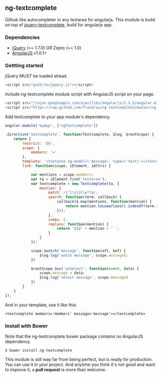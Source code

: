 ## ng-textcomplete

Github like autocompleter in any textarea for angularjs. This module is build on top of [jquery-textcomplete](https://github.com/yuku-t/jquery-textcomplete), build for angularjs app.

### Dependencies

* [jQuery](http://jquery.com) (>= 1.7.0) OR Zepto (>= 1.0)
* [AngularJS](http://angularjs.org) v1.0.1+


### Gettting started

jQuery MUST be loaded ahead.

```javascript
<script src="path/to/jquery.js"></script>
```

Include ng-textcomplete module script with AngularJS script on your page.

```javascript
<script src="//ajax.googleapis.com/ajax/libs/angularjs/1.1.5/angular.min.js"></script>
<script src="https://raw.github.com/fraserxu/ng-textcomplete/master/ng-textcomplete.js"></script>
```

Add textcomplete to your app module's dependency.

```javascript
angular.module('myApp', ['ngTextcomplete'])

.directive('textcomplete', function(Textcomplete, $log, $rootScope) {
    return {
        restrict: 'EA',
        scope: {
            members: '='
        },
        template: '<textarea ng-model=\'message\' type=\'text\'></textarea>',
        link: function(scope, iElement, iAttrs) {

            var mentions = scope.members;
            var ta = iElement.find('textarea');
            var textcomplete = new Textcomplete(ta, {
                mention: {
                    match: /(^|\s)@(\w*)$/,
                    search: function(term, callback) {
                        callback($.map(mentions, function(mention) {
                            return mention.toLowerCase().indexOf(term.toLowerCase()) === 0 ? mention : null;
                        }));
                    },
                    index: 2,
                    replace: function(mention) {
                        return '$1@' + mention + ' ';
                    }
                }
            });

            scope.$watch('message', function(aft, bef) {
                $log.log('watch message', scope.message);
            })

            $rootScope.$on('onSelect', function(event, data) {
                scope.message = data;
                $log.log('select message', scope.message)
            })
        }
    }
});
```

And in your template, use it like this:
```
<textcomplete members='members' message='message'></textcomplete>
```

### Install with Bower

Note that the ng-textcomplete bower package contains no AngularJS dependency.

`$ bower install ng-textcomplete`

This module is still way far from being perfect, but is ready for production.
You can use it in your project. And anytime you think it's not good and want to
improve it, a **pull request** is more than welcome.
